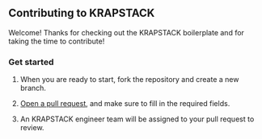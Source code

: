 ## Contributing to KRAPSTACK

Welcome! Thanks for checking out the KRAPSTACK boilerplate and for taking the time to contribute!

### Get started

1. When you are ready to start, fork the repository and create a new branch.

2. [Open a pull request](https://docs.github.com/en/free-pro-team@latest/github/collaborating-with-issues-and-pull-requests/creating-a-pull-request-from-a-fork), and make sure to fill in the required fields.

3. An KRAPSTACK engineer team will be assigned to your pull request to review.
